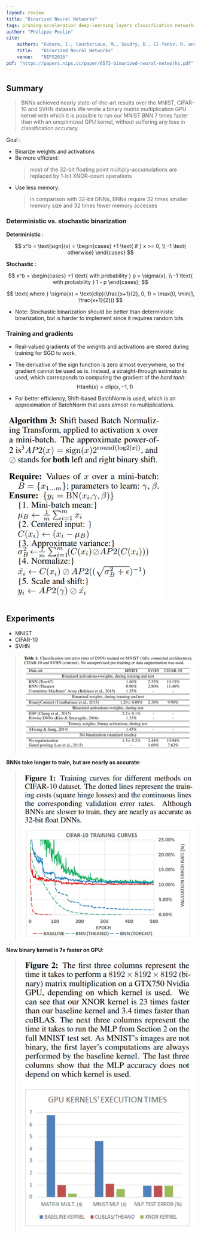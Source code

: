```yaml
---
layout: review
title: "Binarized Neural Networks"
tags: pruning-acceleration deep-learning layers classification network-compression optimization
author: "Philippe Poulin"
cite:
    authors: "Hubara, I., Courbariaux, M., Soudry, D., El-Yaniv, R. and Bengio, Y."
    title:   "Binarized Neural Networks"
    venue:   "NIPS2016"
pdf: "https://papers.nips.cc/paper/6573-binarized-neural-networks.pdf"
---
```



## Summary

> BNNs achieved nearly state-of-the-art results over the MNIST, CIFAR-10 and SVHN datasets
> We wrote a binary matrix multiplication GPU kernel with which it is possible to run our MNIST BNN 7 times faster than with an unoptimized GPU kernel, without suffering any loss in classification accuracy.

Goal : 

- Binarize weights and activations
- Be more efficient: 
	> most of the 32-bit floating point multiply-accumulations are replaced by 1-bit XNOR-count operations
- Use less memory: 
	> In comparison with 32-bit DNNs, BNNs require 32 times smaller memory size and 32 times fewer memory accesses


### Deterministic vs. stochastic binarization

**Deterministic** : 

$$ x^b = \text{sign}(x) = \begin{cases} +1 \text{ if } x >= 0, \\ -1 \text{ otherwise} \end{cases} $$

**Stochastic** : 

$$ x^b =  \begin{cases} +1 \text{ with probability } p = \sigma(x), \\ -1 \text{ with probability } 1 - p \end{cases}; $$

$$ \text{ where } \sigma(x) = \text{clip}(\frac{x+1}{2}, 0, 1) = \max(0, \min(1, \frac{x+1}{2})) $$

- Note: Stochastic binarization should be better than deterministic binarization, but is harder to implement since it requires random bits.


### Training and gradients

- Real-valued gradients of the weights and activations are stored during training for SGD to work.

- The derivative of the sign function is zero almost everywhere, so the gradient cannot be used as is.
Instead, a straight-through estimator is used, which corresponds to computing the gradient of the _hard tanh_: $$ \text{Htanh}(x) = \text{clip}(x, -1, 1) $$

- For better efficiency, Shift-based BatchNorm is used, which is an approximation of BatchNorm that uses almost no multiplications.

![](/article/images/binarized-neural-networks/algorithm3.jpg)

## Experiments

- MNIST
- CIFAR-10
- SVHN

> ![](/article/images/binarized-neural-networks/table1.jpg)


**BNNs take longer to train, but are nearly as accurate**:

> ![](/article/images/binarized-neural-networks/figure1.jpg)


**New binary kernel is 7x faster on GPU**:

> ![](/article/images/binarized-neural-networks/figure2.jpg)
